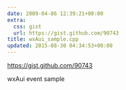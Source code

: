 ```yaml
---
date: 2009-04-06 12:39:21+00:00
extra:
  css: gist
  url: https://gist.github.com/90743
title: wxAui_sample.cpp
updated: 2015-08-30 04:34:53+00:00
---
```


<https://gist.github.com/90743>

wxAui event sample

